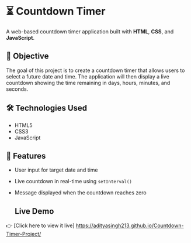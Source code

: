 # ⏳ Countdown Timer

A web-based countdown timer application built with **HTML**, **CSS**, and **JavaScript**.

## 🎯 Objective

The goal of this project is to create a countdown timer that allows users to select a future date and time. The application will then display a live countdown showing the time remaining in days, hours, minutes, and seconds.

## 🛠️ Technologies Used

- HTML5
- CSS3
- JavaScript 

## 📌 Features

- User input for target date and time
- Live countdown in real-time using `setInterval()`
- Message displayed when the countdown reaches zero

  ## Live Demo
👉 [Click here to view it live] https://adityasingh213.github.io/Countdown-Timer-Project/
